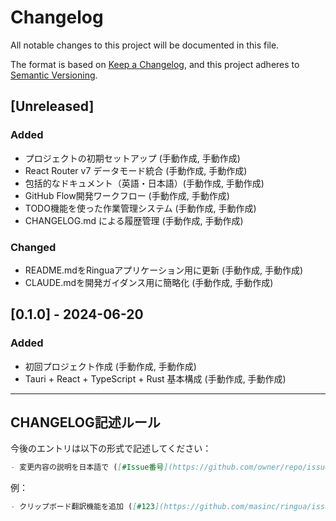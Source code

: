 # Changelog

All notable changes to this project will be documented in this file.

The format is based on [Keep a Changelog](https://keepachangelog.com/en/1.0.0/),
and this project adheres to [Semantic Versioning](https://semver.org/spec/v2.0.0.html).

## [Unreleased]

### Added
- プロジェクトの初期セットアップ (手動作成, 手動作成)
- React Router v7 データモード統合 (手動作成, 手動作成)
- 包括的なドキュメント（英語・日本語）(手動作成, 手動作成)
- GitHub Flow開発ワークフロー (手動作成, 手動作成)
- TODO機能を使った作業管理システム (手動作成, 手動作成)
- CHANGELOG.md による履歴管理 (手動作成, 手動作成)

### Changed
- README.mdをRinguaアプリケーション用に更新 (手動作成, 手動作成)
- CLAUDE.mdを開発ガイダンス用に簡略化 (手動作成, 手動作成)

## [0.1.0] - 2024-06-20

### Added
- 初回プロジェクト作成 (手動作成, 手動作成)
- Tauri + React + TypeScript + Rust 基本構成 (手動作成, 手動作成)

---

## CHANGELOG記述ルール

今後のエントリは以下の形式で記述してください：

```markdown
- 変更内容の説明を日本語で ([#Issue番号](https://github.com/owner/repo/issues/番号), [PR#PR番号](https://github.com/owner/repo/pull/番号))
```

例：
```markdown
- クリップボード翻訳機能を追加 ([#123](https://github.com/masinc/ringua/issues/123), [PR#124](https://github.com/masinc/ringua/pull/124))
```